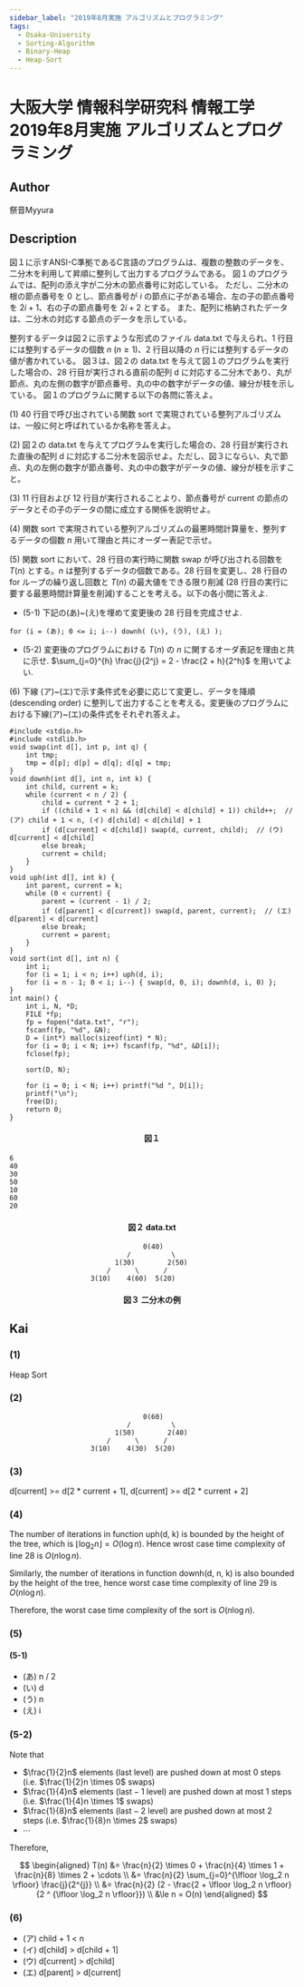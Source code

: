 ```yaml
---
sidebar_label: "2019年8月実施 アルゴリズムとプログラミング"
tags:
  - Osaka-University
  - Sorting-Algorithm
  - Binary-Heap
  - Heap-Sort
---
```

# 大阪大学 情報科学研究科 情報工学 2019年8月実施 アルゴリズムとプログラミング

## **Author**
祭音Myyura

## **Description**
図１に示すANSI-C準拠であるC言語のプログラムは、複数の整数のデータを、二分木を利用して昇順に整列して出力するプログラムである。
図１のプログラムでは、配列の添え字が二分木の節点番号に対応している。
ただし、二分木の根の節点番号を $0$ とし、節点番号が $i$ の節点に子がある場合、左の子の節点番号を $2i+1$、右の子の節点番号を $2i+2$ とする。
また、配列に格納されたデータは、二分木の対応する節点のデータを示している。

整列するデータは図２に示すような形式のファイル data.txt で与えられ、1 行目には整列するデータの個数 $n\ (n \ge 1)$、2 行目以降の $n$ 行には整列するデータの値が書かれている。
図３は、図２の data.txt を与えて図１のプログラムを実行した場合の、28 行目が実行される直前の配列 d に対応する二分木であり、丸が節点、丸の左側の数字が節点番号、丸の中の数字がデータの値、線分が枝を示している。
図１のプログラムに関する以下の各問に答えよ。

(1) 40 行目で呼び出されている関数 sort で実現されている整列アルゴリズムは、一般に何と呼ばれているか名称を答えよ。

(2) 図２の data.txt を与えてプログラムを実行した場合の、28 行目が実行された直後の配列 d に対応する二分木を図示せよ。ただし、図３にならい、丸で節点、丸の左側の数字が節点番号、丸の中の数字がデータの値、線分が枝を示すこと。

(3) 11 行目および 12 行目が実行されることより、節点番号が current の節点のデータとその子のデータの間に成立する関係を説明せよ。

(4) 関数 sort で実現されている整列アルゴリズムの最悪時間計算量を、整列するデータの個数 $n$ 用いて理由と共にオーダー表記で示せ。

(5) 関数 sort において、28 行目の実行時に関数 swap が呼び出される回数を $T(n)$ とする。$n$ は整列するデータの個数である。28 行目を変更し、28 行目の for ループの繰り返し回数と $T(n)$ の最大値をできる限り削減 (28 行目の実行に要する最悪時間計算量を削減)することを考える。以下の各小間に答えよ.

- (5-1) 下記の(あ)~(え)を埋めて変更後の 28 行目を完成させよ.

```text
for (i = (あ); 0 <= i; i--) downh( (い), (う), (え) );
```

- (5-2) 変更後のプログラムにおける $T(n)$ の $n$ に関するオーダ表記を理由と共に示せ. $\sum_{j=0}^{h} \frac{j}{2^j} = 2 - \frac{2 + h}{2^h}$ を用いてよい.

(6) 下線 (ア)~(エ)で示す条件式を必要に応じて変更し、データを降順 (descending order) に整列して出力することを考える。変更後のプログラムにおける下線(ア)~(エ)の条件式をそれぞれ答えよ。


```text
#include <stdio.h>
#include <stdlib.h>
void swap(int d[], int p, int q) {
    int tmp;
    tmp = d[p]; d[p] = d[q]; d[q] = tmp;
}
void downh(int d[], int n, int k) {
    int child, current = k;
    while (current < n / 2) {
        child = current * 2 + 1;
        if ((child + 1 < n) && (d[child] < d[child] + 1)) child++;  // (ア) child + 1 < n, (イ) d[child] < d[child] + 1
        if (d[current] < d[child]) swap(d, current, child);  // (ウ) d[current] < d[child]
        else break;
        current = child;
    }
}
void uph(int d[], int k) {
    int parent, current = k;
    while (0 < current) {
        parent = (current - 1) / 2;
        if (d[parent] < d[current]) swap(d, parent, current);  // (エ) d[parent] < d[current]
        else break;
        current = parent;
    }
}
void sort(int d[], int n) {
    int i;
    for (i = 1; i < n; i++) uph(d, i);
    for (i = n - 1; 0 < i; i--) { swap(d, 0, i); downh(d, i, 0) };
}
int main() {
    int i, N, *D;
    FILE *fp;
    fp = fopen("data.txt", "r");
    fscanf(fp, "%d", &N);
    D = (int*) malloc(sizeof(int) * N);
    for (i = 0; i < N; i++) fscanf(fp, "%d", &D[i]);
    fclose(fp);

    sort(D, N);

    for (i = 0; i < N; i++) printf("%d ", D[i]);
    printf("\n");
    free(D);
    return 0;
}
```
#### <center> 図１

```text
6
40
30
50
10
60
20
```
#### <center> 図２ data.txt

```text
                                 0(40)
                             /          \
                          1(30)        2(50)
                        /      \      /
                    3(10)    4(60)  5(20)
```
#### <center> 図３ 二分木の例

## **Kai**
### (1)
Heap Sort

### (2)
```text
                                 0(60)
                             /          \
                          1(50)        2(40)
                        /      \      /
                    3(10)    4(30)  5(20)
```

### (3)
d\[current\] >= d\[2 * current + 1\], d\[current\] >= d\[2 * current + 2\]

### (4)
The number of iterations in function uph(d, k) is bounded by the height of the tree, which is $\lfloor \log_2 n \rfloor = O(\log n)$.
Hence wrost case time complexity of line 28 is $O(n \log n)$.

Similarly, the number of iterations in function downh(d, n, k) is also bounded by the height of the tree, hence worst case time complexity of line 29 is $O(n \log n)$.

Therefore, the worst case time complexity of the sort is $O(n \log n)$.

### (5)
#### (5-1)
- (あ) n / 2
- (い) d
- (う) n
- (え) i

### (5-2)
Note that

- $\frac{1}{2}n$ elements ($\text{last}$ level) are pushed down at most $0$ steps (i.e. $\frac{1}{2}n \times 0$ swaps)
- $\frac{1}{4}n$ elements ($\text{last} - 1$ level) are pushed down at most $1$ steps (i.e. $\frac{1}{4}n \times 1$ swaps)
- $\frac{1}{8}n$ elements ($\text{last} - 2$ level) are pushed down at most $2$ steps (i.e. $\frac{1}{8}n \times 2$ swaps)
- $\cdots$

Therefore,

$$
\begin{aligned}
T(n) &= \frac{n}{2} \times 0 + \frac{n}{4} \times 1 + \frac{n}{8} \times 2 + \cdots  \\
&= \frac{n}{2} \sum_{j=0}^{\lfloor \log_2 n \rfloor} \frac{j}{2^{j}} \\
&= \frac{n}{2} (2 - \frac{2 + \lfloor \log_2 n \rfloor}{2 ^ {\lfloor \log_2 n \rfloor}}) \\
&\le n = O(n) 
\end{aligned}
$$

### (6)
- (ア) child + 1 < n
- (イ) d\[child\] > d\[child + 1\]
- (ウ) d\[current\] > d\[child\]
- (エ) d\[parent\] > d\[current\]